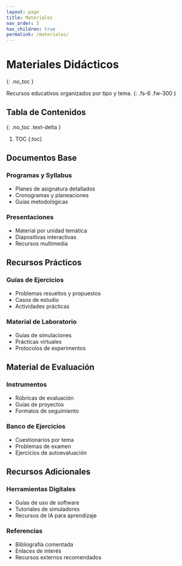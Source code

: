 ```yaml
---
layout: page
title: Materiales
nav_order: 3
has_children: true
permalink: /materiales/
---
```


# Materiales Didácticos
{: .no_toc }

Recursos educativos organizados por tipo y tema.
{: .fs-6 .fw-300 }

## Tabla de Contenidos
{: .no_toc .text-delta }

1. TOC
{:toc}

## Documentos Base

### Programas y Syllabus
- Planes de asignatura detallados
- Cronogramas y planeaciones
- Guías metodológicas

### Presentaciones
- Material por unidad temática
- Diapositivas interactivas
- Recursos multimedia

## Recursos Prácticos

### Guías de Ejercicios
- Problemas resueltos y propuestos
- Casos de estudio
- Actividades prácticas

### Material de Laboratorio
- Guías de simulaciones
- Prácticas virtuales
- Protocolos de experimentos

## Material de Evaluación

### Instrumentos
- Rúbricas de evaluación
- Guías de proyectos
- Formatos de seguimiento

### Banco de Ejercicios
- Cuestionarios por tema
- Problemas de examen
- Ejercicios de autoevaluación

## Recursos Adicionales

### Herramientas Digitales
- Guías de uso de software
- Tutoriales de simuladores
- Recursos de IA para aprendizaje

### Referencias
- Bibliografía comentada
- Enlaces de interés
- Recursos externos recomendados
